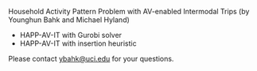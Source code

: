 Household Activity Pattern Problem with AV-enabled Intermodal Trips
(by Younghun Bahk and Michael Hyland)

- HAPP-AV-IT with Gurobi solver
- HAPP-AV-IT with insertion heuristic

Please contact ybahk@uci.edu for your questions.
